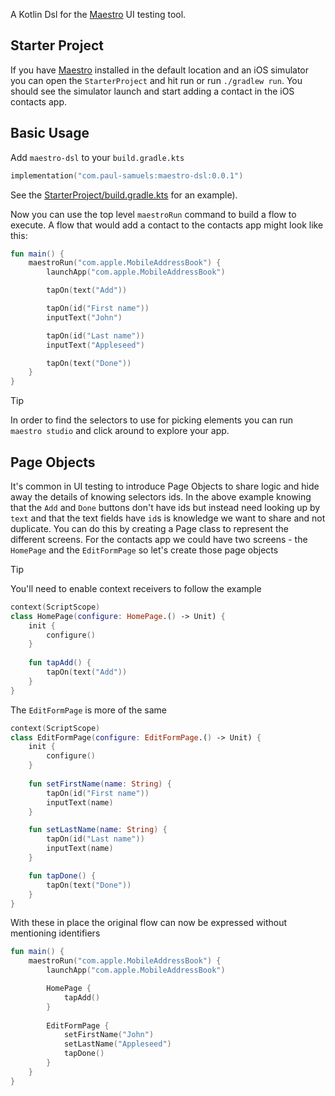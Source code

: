 A Kotlin Dsl for the [Maestro](https://maestro.mobile.dev) UI testing tool.

## Starter Project

If you have [Maestro](https://maestro.mobile.dev) installed in the default location and an iOS simulator you can open the `StarterProject` and hit run or run `./gradlew run`.
You should see the simulator launch and start adding a contact in the iOS contacts app.

## Basic Usage

Add `maestro-dsl` to your `build.gradle.kts`

```kotlin
implementation("com.paul-samuels:maestro-dsl:0.0.1")
```

See the [StarterProject/build.gradle.kts](https://github.com/paulsamuels/maestro-dsl/blob/main/StarterProject/build.gradle.kts) for an example).

Now you can use the top level `maestroRun` command to build a flow to execute.
A flow that would add a contact to the contacts app might look like this:

```kotlin
fun main() {
    maestroRun("com.apple.MobileAddressBook") {
        launchApp("com.apple.MobileAddressBook")

        tapOn(text("Add"))

        tapOn(id("First name"))
        inputText("John")

        tapOn(id("Last name"))
        inputText("Appleseed")

        tapOn(text("Done"))
    }
}
```

> [!TIP]
> In order to find the selectors to use for picking elements you can run `maestro studio` and click around to explore your app.

## Page Objects

It's common in UI testing to introduce Page Objects to share logic and hide away the details of knowing selectors ids.
In the above example knowing that the `Add` and `Done` buttons don't have ids but instead need looking up by `text` and that the text fields have `id`s is knowledge we want to share and not duplicate.
You can do this by creating a Page class to represent the different screens.
For the contacts app we could have two screens - the `HomePage` and the `EditFormPage` so let's create those page objects

> [!TIP]
> You'll need to enable context receivers to follow the example

```kotlin
context(ScriptScope)
class HomePage(configure: HomePage.() -> Unit) {
    init {
        configure()
    }
    
    fun tapAdd() {
        tapOn(text("Add"))
    }
}
```

The `EditFormPage` is more of the same

```kotlin
context(ScriptScope)
class EditFormPage(configure: EditFormPage.() -> Unit) {
    init {
        configure()
    }
    
    fun setFirstName(name: String) {
        tapOn(id("First name"))
        inputText(name)
    }

    fun setLastName(name: String) {
        tapOn(id("Last name"))
        inputText(name)
    }

    fun tapDone() {
        tapOn(text("Done"))
    }
}
```

With these in place the original flow can now be expressed without mentioning identifiers

```kotlin
fun main() {
    maestroRun("com.apple.MobileAddressBook") {
        launchApp("com.apple.MobileAddressBook")

        HomePage {
            tapAdd()
        }
        
        EditFormPage {
            setFirstName("John")
            setLastName("Appleseed")
            tapDone()
        }
    }
}
```

